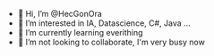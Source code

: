 - 👋 Hi, I’m @HecGonOra
- 👀 I’m interested in IA, Datascience, C#, Java ...
- 🌱 I’m currently learning everithing
- 💞️ I’m not looking to collaborate, I'm very busy now

<!---
HecGonOra/HecGonOra is a ✨ special ✨ repository because its `README.md` (this file) appears on your GitHub profile.
You can click the Preview link to take a look at your changes.
--->
